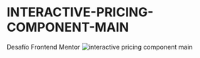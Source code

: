 # INTERACTIVE-PRICING-COMPONENT-MAIN
Desafío Frontend Mentor
![interactive pricing component main](https://user-images.githubusercontent.com/68082868/217391228-c1e4236c-d414-4294-9650-c777655216eb.JPG)
